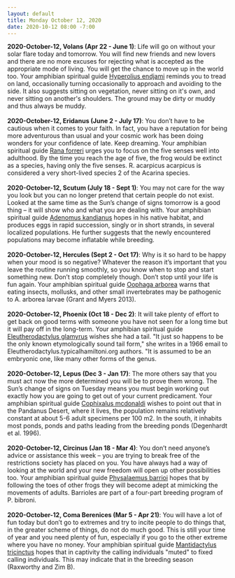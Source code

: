 ```yaml
---
layout: default
title: Monday October 12, 2020
date: 2020-10-12 08:00 -7:00
---
```


**2020-October-12, Volans (Apr 22 - June 1)**: Life will go on without your solar flare today and tomorrow. You will find new friends and new lovers and there are no more excuses for rejecting what is accepted as the appropriate mode of living. You will get the chance to move up in the world too. Your amphibian spiritual guide [Hyperolius endjami](https://amphibiaweb.org/cgi/amphib_query?where-genus=Hyperolius&where-species=endjami) reminds you to tread on land, occasionally turning occasionally to approach and avoiding to the side. It also suggests sitting on vegetation, never sitting on it's own, and never sitting on another's shoulders. The ground may be dirty or muddy and thus always be muddy. <br /><br />**2020-October-12, Eridanus (June 2 - July 17)**: You don’t have to be cautious when it comes to your faith. In fact, you have a reputation for being more adventurous than usual and your cosmic work has been doing wonders for your confidence of late. Keep dreaming. Your amphibian spiritual guide [Rana forreri](https://amphibiaweb.org/cgi/amphib_query?where-genus=Rana&where-species=forreri) urges you to focus on the five senses well into adulthood. By the time you reach the age of five, the frog would be extinct as a species, having only the five senses. R. acarpicus acarpicus is considered a very short-lived species 2 of the Acarina species. <br /><br />**2020-October-12, Scutum (July 18 - Sept 1)**: You may not care for the way you look but you can no longer pretend that certain people do not exist. Looked at the same time as the Sun’s change of signs tomorrow is a good thing – it will show who and what you are dealing with. Your amphibian spiritual guide [Adenomus kandianus](https://amphibiaweb.org/cgi/amphib_query?where-genus=Adenomus&where-species=kandianus) hopes in his native habitat, and produces eggs in rapid succession, singly or in short strands, in several localized populations. He further suggests that the newly encountered populations may become inflatable while breeding. <br /><br />**2020-October-12, Hercules (Sept 2 - Oct 17)**: Why is it so hard to be happy when your mood is so negative? Whatever the reason it’s important that you leave the routine running smoothly, so you know when to stop and start something new. Don’t stop completely though. Don’t stop until your life is fun again. Your amphibian spiritual guide [Oophaga arborea](https://amphibiaweb.org/cgi/amphib_query?where-genus=Oophaga&where-species=arborea) warns that eating insects, mollusks, and other small invertebrates may be pathogenic to A. arborea larvae (Grant and Myers 2013). <br /><br />**2020-October-12, Phoenix (Oct 18 - Dec 2)**: It will take plenty of effort to get back on good terms with someone you have not seen for a long time but it will pay off in the long-term. Your amphibian spiritual guide [Eleutherodactylus glamyrus](https://amphibiaweb.org/cgi/amphib_query?where-genus=Eleutherodactylus&where-species=glamyrus) wishes she had a tail. "It just so happens to be the only known etymologically sound tail form," she writes in a 1966 email to Eleutherodactylus.typicalhamiltoni.org authors. "It is assumed to be an embryonic one, like many other forms of the genus. <br /><br />**2020-October-12, Lepus (Dec 3 - Jan 17)**: The more others say that you must act now the more determined you will be to prove them wrong. The Sun’s change of signs on Tuesday means you must begin working out exactly how you are going to get out of your current predicament. Your amphibian spiritual guide [Cophixalus mcdonaldi](https://amphibiaweb.org/cgi/amphib_query?where-genus=Cophixalus&where-species=mcdonaldi) wishes to point out that in the Pandanus Desert, where it lives, the population remains relatively constant at about 5-6 adult specimens per 100 m2. In the south, it inhabits most ponds, ponds and paths leading from the breeding ponds (Degenhardt et al. 1996). <br /><br />**2020-October-12, Circinus (Jan 18 - Mar 4)**: You don’t need anyone’s advice or assistance this week – you are trying to break free of the restrictions society has placed on you. You have always had a way of looking at the world and your new freedom will open up other possibilities too. Your amphibian spiritual guide [Physalaemus barrioi](https://amphibiaweb.org/cgi/amphib_query?where-genus=Physalaemus&where-species=barrioi) hopes that by following the toes of other frogs they will become adept at mimicking the movements of adults. Barrioles are part of a four-part breeding program of P. bibroni. <br /><br />**2020-October-12, Coma Berenices (Mar 5 - Apr 21)**: You will have a lot of fun today but don’t go to extremes and try to incite people to do things that, in the greater scheme of things, do not do much good. This is still your time of year and you need plenty of fun, especially if you go to the other extreme where you have no money. Your amphibian spiritual guide [Mantidactylus tricinctus](https://amphibiaweb.org/cgi/amphib_query?where-genus=Mantidactylus&where-species=tricinctus) hopes that in captivity the calling individuals "muted" to fixed calling individuals. This may indicate that in the breeding season (Raxworthy and Zim B). <br /><br />